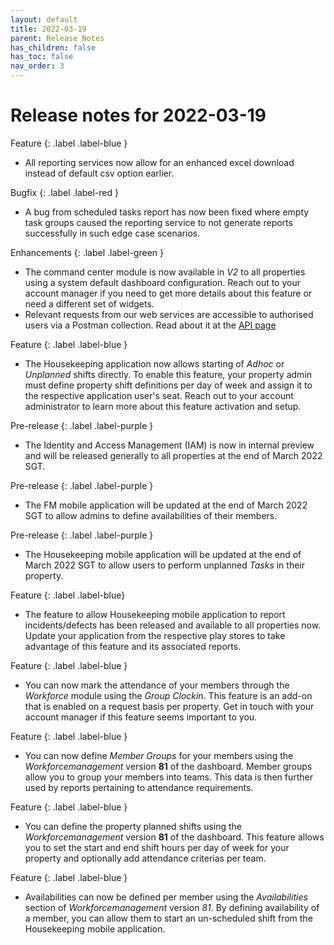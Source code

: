 ```yaml
---
layout: default
title: 2022-03-19
parent: Release Notes
has_children: false
has_toc: false
nav_order: 3
---
```


# Release notes for 2022-03-19

Feature
{: .label .label-blue }
- All reporting services now allow for an enhanced excel download instead of default csv option earlier.

Bugfix
{: .label .label-red }
- A bug from scheduled tasks report has now been fixed where empty task groups caused the reporting service to not generate reports successfully in such edge case scenarios.


Enhancements
{: .label .label-green }
- The command center module is now available in *V2* to all properties using a system default dashboard configuration.
Reach out to your account manager if you need to get more details about this feature or need a different set of widgets.
- Relevant requests from our web services are accessible to authorised users via a Postman collection.
Read about it at the [API page](/api_main.html)

Feature
{: .label .label-blue }
- The Housekeeping application now allows starting of *Adhoc* or *Unplanned* shifts directly.
To enable this feature, your property admin must define property shift definitions per day of week and assign it to the respective application user's seat.
Reach out to your account administrator to learn more about this feature activation and setup.

Pre-release
{: .label .label-purple }
- The Identity and Access Management (IAM) is now in internal preview and will be released generally to all properties at the end of March 2022 SGT.

Pre-release
{: .label .label-purple }
- The FM mobile application will be updated at the end of March 2022 SGT to allow admins to define availabilities of their members.

Pre-release
{: .label .label-purple }
- The Housekeeping mobile application will be updated at the end of March 2022 SGT to allow users to perform unplanned *Tasks* in their property.

Feature
{: .label .label-blue}
- The feature to allow Housekeeping mobile application to report incidents/defects has been released and available to all properties now.
Update your application from the respective play stores to take advantage of this feature and its associated reports.

Feature
{: .label .label-blue }
- You can now mark the attendance of your members through the *Workforce* module using the *Group Clockin*.
This feature is an add-on that is enabled on a request basis per property. Get in touch with your account manager if this feature seems important to you.

Feature
{: .label .label-blue }
- You can now define *Member Groups* for your members using the *Workforcemanagement* version **81** of the dashboard.
Member groups allow you to group your members into teams. This data is then further used by reports pertaining to attendance requirements.

Feature
{: .label .label-blue }
- You can define the property planned shifts using the *Workforcemanagement* version **81** of the dashboard.
This feature allows you to set the start and end shift hours per day of week for your property and optionally add attendance criterias per team.

Feature
{: .label .label-blue }
- Availabilities can now be defined per member using the *Availabilities* section of *Workforcemanagement* version *81*.
By defining availability of a member, you can allow them to start an un-scheduled shift from the Housekeeping mobile application.






